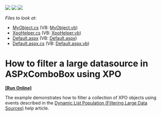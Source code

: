 <!-- default badges list -->
![](https://img.shields.io/endpoint?url=https://codecentral.devexpress.com/api/v1/VersionRange/128540172/10.1.9%2B)
[![](https://img.shields.io/badge/Open_in_DevExpress_Support_Center-FF7200?style=flat-square&logo=DevExpress&logoColor=white)](https://supportcenter.devexpress.com/ticket/details/E2835)
[![](https://img.shields.io/badge/📖_How_to_use_DevExpress_Examples-e9f6fc?style=flat-square)](https://docs.devexpress.com/GeneralInformation/403183)
<!-- default badges end -->
<!-- default file list -->
*Files to look at*:

* [MyObject.cs](./CS/WebSite/App_Code/MyObject.cs) (VB: [MyObject.vb](./VB/WebSite/App_Code/MyObject.vb))
* [XpoHelper.cs](./CS/WebSite/App_Code/XpoHelper.cs) (VB: [XpoHelper.vb](./VB/WebSite/App_Code/XpoHelper.vb))
* [Default.aspx](./CS/WebSite/Default.aspx) (VB: [Default.aspx](./VB/WebSite/Default.aspx))
* [Default.aspx.cs](./CS/WebSite/Default.aspx.cs) (VB: [Default.aspx.vb](./VB/WebSite/Default.aspx.vb))
<!-- default file list end -->
# How to filter a large datasource in ASPxComboBox using XPO
<!-- run online -->
**[[Run Online]](https://codecentral.devexpress.com/e2835/)**
<!-- run online end -->


<p>The example demonstrates how to filter a collection of XPO objects using events described in the <a href="http://documentation.devexpress.com/#AspNet/CustomDocument8196"><u>Dynamic List Population (Filtering Large Data Sources)</u></a> help article.</p>

<br/>


